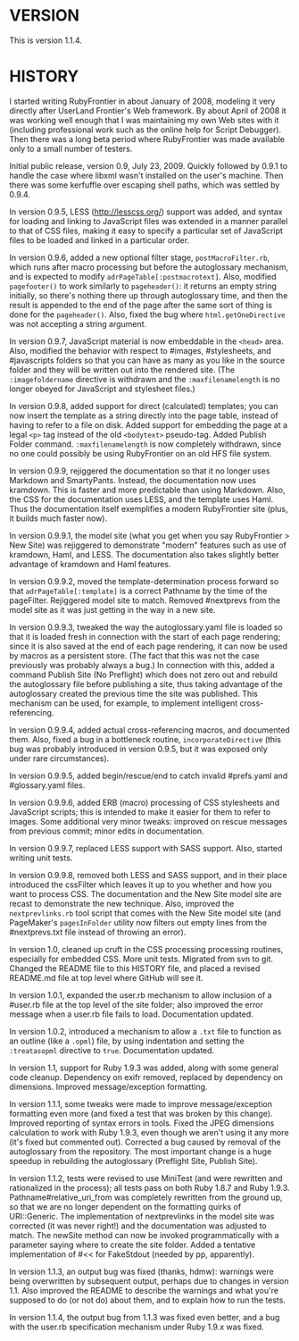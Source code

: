 VERSION
=======

This is version 1.1.4.

HISTORY
=======

I started writing RubyFrontier in about January of 2008, modeling it very directly after UserLand Frontier's Web framework. By about April of 2008 it was working well enough that I was maintaining my own Web sites with it (including professional work such as the online help for Script Debugger). Then there was a long beta period where RubyFrontier was made available only to a small number of testers.

Initial public release, version 0.9, July 23, 2009. Quickly followed by 0.9.1 to handle the case where libxml wasn't installed on the user's machine. Then there was some kerfuffle over escaping shell paths, which was settled by 0.9.4.

In version 0.9.5, LESS (http://lesscss.org/) support was added, and syntax for loading and linking to JavaScript files was extended in a manner parallel to that of CSS files, making it easy to specify a particular set of JavaScript files to be loaded and linked in a particular order.

In version 0.9.6, added a new optional filter stage, `postMacroFilter.rb`, which runs after macro processing but before the autoglossary mechanism, and is expected to modify `adrPageTable[:postmacrotext]`. Also, modified `pagefooter()` to work similarly to `pageheader()`: it returns an empty string initially, so there's nothing there up through autoglossary time, and then the result is appended to the end of the page after the same sort of thing is done for the `pageheader()`. Also, fixed the bug where `html.getOneDirective` was not accepting a string argument.

In version 0.9.7, JavaScript material is now embeddable in the `<head>` area. Also, modified the behavior with respect to #images, #stylesheets, and #javascripts folders so that you can have as many as you like in the source folder and they will be written out into the rendered site. (The `:imagefoldername` directive is withdrawn and the `:maxfilenamelength` is no longer obeyed for JavaScript and stylesheet files.)

In version 0.9.8, added support for direct (calculated) templates; you can now insert the template as a string directly into the page table, instead of having to refer to a file on disk. Added support for embedding the page at a legal `<p>` tag instead of the old `<bodytext>` pseudo-tag. Added Publish Folder command. `:maxfilenamelength` is now completely withdrawn, since no one could possibly be using RubyFrontier on an old HFS file system.

In version 0.9.9, rejiggered the documentation so that it no longer uses Markdown and SmartyPants. Instead, the documentation now uses kramdown. This is faster and more predictable than using Markdown. Also, the CSS for the documentation uses LESS, and the template uses Haml. Thus the documentation itself exemplifies a modern RubyFrontier site (plus, it builds much faster now).

In version 0.9.9.1, the model site (what you get when you say RubyFrontier > New Site) was rejiggered to demonstrate "modern" features such as use of kramdown, Haml, and LESS. The documentation also takes slightly better advantage of kramdown and Haml features.

In version 0.9.9.2, moved the template-determination process forward so that `adrPageTable[:template]` is a correct Pathname by the time of the pageFilter. Rejiggered model site to match. Removed #nextprevs from the model site as it was just getting in the way in a new site.

In version 0.9.9.3, tweaked the way the autoglossary.yaml file is loaded so that it is loaded fresh in connection with the start of each page rendering; since it is also saved at the end of each page rendering, it can now be used by macros as a persistent store. (The fact that this was not the case previously was probably always a bug.) In connection with this, added a command Publish Site (No Preflight) which does not zero out and rebuild the autoglossary file before publishing a site, thus taking advantage of the autoglossary created the previous time the site was published. This mechanism can be used, for example, to implement intelligent cross-referencing.

In version 0.9.9.4, added actual cross-referencing macros, and documented them. Also, fixed a bug in a bottleneck routine, `incorporateDirective` (this bug was probably introduced in version 0.9.5, but it was exposed only under rare circumstances).

In version 0.9.9.5, added begin/rescue/end to catch invalid #prefs.yaml and #glossary.yaml files.

In version 0.9.9.6, added ERB (macro) processing of CSS stylesheets and JavaScript scripts; this is intended to make it easier for them to refer to images. Some additional very minor tweaks: improved on rescue messages from previous commit; minor edits in documentation.

In version 0.9.9.7, replaced LESS support with SASS support. Also, started writing unit tests.

In version 0.9.9.8, removed both LESS and SASS support, and in their place introduced the cssFilter which leaves it up to you whether and how you want to process CSS. The documentation and the New Site model site are recast to demonstrate the new technique. Also, improved the `nextprevlinks.rb` tool script that comes with the New Site model site (and PageMaker's `pagesInFolder` utility now filters out empty lines from the #nextprevs.txt file instead of throwing an error).

In version 1.0, cleaned up cruft in the CSS processing processing routines, especially for embedded CSS. More unit tests. Migrated from svn to git. Changed the README file to this HISTORY file, and placed a revised README.md file at top level where GitHub will see it.

In version 1.0.1, expanded the user.rb mechanism to allow inclusion of a #user.rb file at the top level of the site folder; also improved the error message when a user.rb file fails to load. Documentation updated.

In version 1.0.2, introduced a mechanism to allow a `.txt` file to function as an outline (like a `.opml`) file, by using indentation and setting the `:treatasopml` directive to `true`. Documentation updated.

In version 1.1, support for Ruby 1.9.3 was added, along with some general code cleanup. Dependency on exifr removed, replaced by dependency on dimensions. Improved message/exception formatting.

In version 1.1.1, some tweaks were made to improve message/exception formatting even more (and fixed a test that was broken by this change). Improved reporting of syntax errors in tools. Fixed the JPEG dimensions calculation to work with Ruby 1.9.3, even though we aren't using it any more (it's fixed but commented out). Corrected a bug caused by removal of the autoglossary from the repository. The most important change is a huge speedup in rebuilding the autoglossary (Preflight Site, Publish Site).

In version 1.1.2, tests were revised to use MiniTest (and were rewritten and rationalized in the process); all tests pass on both Ruby 1.8.7 and Ruby 1.9.3. Pathname#relative_uri_from was completely rewritten from the ground up, so that we are no longer dependent on the formatting quirks of URI::Generic. The implementation of nextprevlinks in the model site was corrected (it was never right!) and the documentation was adjusted to match. The newSite method can now be invoked programmatically with a parameter saying where to create the site folder. Added a tentative implementation of #<< for FakeStdout (needed by pp, apparently).

In version 1.1.3, an output bug was fixed (thanks, hdmw): warnings were being overwritten by subsequent output, perhaps due to changes in version 1.1. Also improved the README to describe the warnings and what you're supposed to do (or not do) about them, and to explain how to run the tests.

In version 1.1.4, the output bug from 1.1.3 was fixed even better, and a bug with the user.rb specification mechanism under Ruby 1.9.x was fixed.


